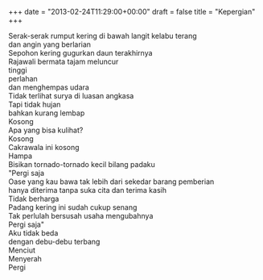 +++
date = "2013-02-24T11:29:00+00:00"
draft = false
title = "Kepergian"
+++
<p>Serak-serak rumput kering di bawah langit kelabu terang <br />dan angin yang berlarian<br />Sepohon kering gugurkan daun t<span>erakhirnya<br /></span><span>Rajawali bermata tajam meluncur<br />tinggi<br />perlahan<br />dan menghempas udara<br />Tidak terlihat surya di luasan angkasa<br />Tapi tidak hujan<br />bahkan kurang lembap<br />Kosong<br />Apa yang bisa kulihat?<br />Kosong<br />Cakrawala ini kosong<br />Hampa<br />Bisikan tornado-tornado kecil bilang padaku<br />"Pergi saja<br />Oase yang kau bawa tak lebih dari sekedar barang pemberian<br />hanya diterima tanpa suka cita dan terima kasih<br />Tidak berharga<br />Padang kering ini sudah cukup senang<br />Tak perlulah bersusah usaha mengubahnya<br />Pergi saja"<br />Aku tidak beda<br />dengan debu-debu terbang<br />Menciut<br />Menyerah<br />Pergi</span></p>